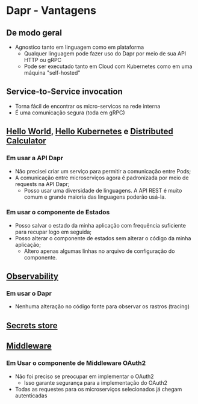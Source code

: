 # Dapr - Vantagens

## De modo geral
- Agnostico tanto em linguagem como em plataforma
    - Qualquer linguagem pode fazer uso do Dapr por meio de sua API HTTP ou gRPC
    - Pode ser executado tanto em Cloud com Kubernetes como em uma máquina "self-hosted"

## Service-to-Service invocation
- Torna fácil de encontrar os micro-servicos na rede interna
- É uma comunicação segura (toda em gRPC)


## [Hello World](Dapr/1.%20Hello%20World/Hello%20World.md), [Hello Kubernetes](Dapr/2.%20Hello%20Kubernetes/Hello%20Kubernetes.md) e [Distributed Calculator](Dapr/3.%20Distributed%20Calculator/Distributed%20Calculator.md)
### Em usar a API Dapr
- Não precisei criar um serviço para permitir a comunicação entre Pods;
- A comunicação entre microserviços agora é padronizada por meio de requests na API Dapr;
    - Posso usar uma diversidade de linguagens. A API REST é muito comum e grande maioria das linguagens poderão usá-la.

### Em usar o componente de Estados
- Posso salvar o estado da minha aplicação com frequência suficiente para recupar logo em seguida;
- Posso alterar o componente de estados sem alterar o código da minha aplicação;
    - Altero apenas algumas linhas no arquivo de configuração do componente.

## [Observability](Dapr/4.%20Observability/Observability.md)
### Em usar o Dapr
- Nenhuma alteração no código fonte para observar os rastros (tracing)


## [Secrets store](5.%20Secrets%20store/Secrets%20store.md)


## [Middleware](8.%20Middleware/Middleware.md)
### Em Usar o componente de Middleware OAuth2
- Não foi preciso se preocupar em implementar o OAuth2
    - Isso garante segurança para a implementação do OAuth2
- Todas as requestes para os microserviços selecionados já chegam autenticadas
